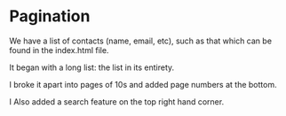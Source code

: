 # Pagination

We have a list of contacts (name, email, etc), such as that which can be found in the index.html file.

It began with a long list: the list in its entirety.

I broke it apart into pages of 10s and added page numbers at the bottom.

I Also added a search feature on the top right hand corner.
